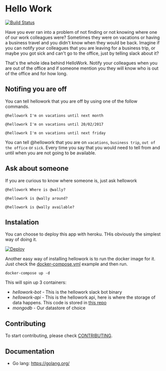 # Hello Work

[![Build Status](https://travis-ci.org/italolelis/hellowork.svg?branch=master)](https://travis-ci.org/italolelis/hellowork)

Have you ever ran into a problem of not finding or not knowing where one of our work colleagues were?
Sometimes they were on vacations or having a business travel and you didn't know when they would be back. 
Imagine if you can notify your colleagues that you are leaving for a business trip, or maybe you got sick
and can't go to the office, just by telling slack about it?

That's the whole idea behind HelloWork. Notify your colleagues when you are out of the office and if someone 
mention you they will know who is out of the office and for how long.

## Notifing you are off

You can tell hellowork that you are off by using one of the follow commands.

```
@hellowork I'm on vacations until next month

@hellowork I'm on vacations until 20/02/2017

@hellowork I'm on vacations until next friday
```

You can tell @hellowork that you are on `vacations`, `business trip`, `out of the office` or `sick`.
Every time you say that you would need to tell from and until when you are not going to be available.

## Ask about someone

If you are curious to know where someone is, just ask hellowork
```
@hellowork Where is @wally?

@hellowork is @wally around?

@hellowork is @wally available?
```

## Instalation

You can choose to deploy this app with heroku. THis obviously the simplest way of doing it.

[![Deploy](https://www.herokucdn.com/deploy/button.svg)](https://heroku.com/deploy)

Another easy way of installing hellowork is to run the docker image for it. Just check the 
[docker-compose.yml](docker-compose.yml) example and then run.

```
docker-compose up -d
```

This will spin up 3 containers:

- *hellowork-bot* - This is the hellowork slack bot binary
- *hellowork-api* - This is the hellowork api, here is where the storage of data happens. This code is stored in [this repo](https://github.com/italolelis/hellowork-api)
- *mongodb* - Our datastore of choice

## Contributing

To start contributing, please check [CONTRIBUTING](CONTRIBUTING.md).

## Documentation
* Go lang: https://golang.org/
